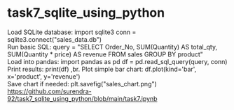 # task7_sqlite_using_python

Load SQLite database: import sqlite3 conn = sqlite3.connect("sales_data.db")  <br>
Run basic SQL: query = "SELECT Order_No, SUM(Quantity) AS total_qty, SUM(Quantity * price) AS
revenue FROM sales GROUP BY product" <br>
Load into pandas: import pandas as pd df = pd.read_sql_query(query, conn) <br>
Print results: print(df) ,br.
Plot simple bar chart: df.plot(kind='bar', x='product', y='revenue') <br>
Save chart if needed: plt.savefig("sales_chart.png")  
https://github.com/surendra-92/task7_sqlite_using_python/blob/main/task7.ipynb
